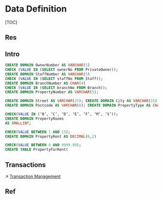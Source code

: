 # Data Definition

[TOC]



## Res


## Intro
```sql
CREATE DOMAIN OwnerNumber AS VARCHAR(5)  
CHECK (VALUE IN (SELECT ownerNo FROM PrivateOwner));
CREATE DOMAIN StaffNumber AS VARCHAR(5)  
CHECK (VALUE IN (SELECT staffNo FROM Staff));
CREATE DOMAIN BranchNumber AS CHAR(4)  
CHECK (VALUE IN (SELECT branchNo FROM Branch));
CREATE DOMAIN PropertyNumber AS VARCHAR(5);

CREATE DOMAIN Street AS VARCHAR(25); CREATE DOMAIN City AS VARCHAR(15); 
CREATE DOMAIN Postcode AS VARCHAR(8); CREATE DOMAIN PropertyType AS CHAR(1)

CHECK(VALUE IN (‘B’, ‘C’, ‘D’, ‘E’, ‘F’, ‘M’, ‘S’));
CREATE DOMAIN PropertyRooms 
AS SMALLINT;

CHECK(VALUE BETWEEN 1 AND 15); 
CREATE DOMAIN PropertyRent AS DECIMAL(6,2)

CHECK(VALUE BETWEEN 0 AND 9999.99); 
CREATE TABLE PropertyForRent(

```



## Transactions
↗ [Transaction Management](../../../../../⚜️%20Database%20System%20Design/DBMS%20Design/Physical%20Database%20Design/Transaction%20Management/Transaction%20Management.md)



## Ref

